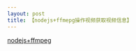 ```yaml
---
layout: post
title: 【nodejs+ffmepg操作视频获取视频信息】
---
```



[nodejs+ffmpeg](https://www.jianshu.com/p/e64fcfbd90bf)

